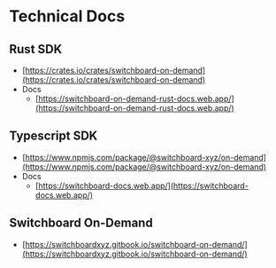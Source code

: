# Technical Docs

## Rust SDK

* [https://crates.io/crates/switchboard-on-demand](https://crates.io/crates/switchboard-on-demand)
* Docs
  * [https://switchboard-on-demand-rust-docs.web.app/](https://switchboard-on-demand-rust-docs.web.app/)

## Typescript SDK

* [https://www.npmjs.com/package/@switchboard-xyz/on-demand](https://www.npmjs.com/package/@switchboard-xyz/on-demand)
* Docs
  * [https://switchboard-docs.web.app/](https://switchboard-docs.web.app/)

## Switchboard On-Demand

* [https://switchboardxyz.gitbook.io/switchboard-on-demand/](https://switchboardxyz.gitbook.io/switchboard-on-demand/)

